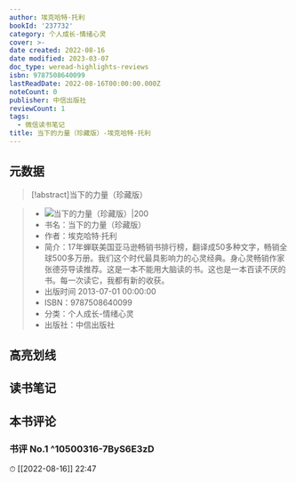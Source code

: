 ```yaml
---
author: 埃克哈特·托利
bookId: '237732'
category: 个人成长-情绪心灵
cover: >-
date created: 2022-08-16
date modified: 2023-03-07
doc_type: weread-highlights-reviews
isbn: 9787508640099
lastReadDate: 2022-08-16T00:00:00.000Z
noteCount: 0
publisher: 中信出版社
reviewCount: 1
tags:
  - 微信读书笔记
title: 当下的力量（珍藏版）-埃克哈特·托利
---
```


## 元数据

>[!abstract]当下的力量（珍藏版）

> - ![当下的力量（珍藏版）|200](https://wfqqreader-1252317822.image.myqcloud.com/cover/732/237732/t7_237732.jpg)
> - 书名：当下的力量（珍藏版）
> - 作者：埃克哈特·托利
> - 简介：17年蝉联美国亚马逊畅销书排行榜，翻译成50多种文字，畅销全球500多万册。我们这个时代最具影响力的心灵经典。身心灵畅销作家张德芬导读推荐。这是一本不能用大脑读的书。这也是一本百读不厌的书。每一次读它，我都有新的收获。
> - 出版时间 2013-07-01 00:00:00
> - ISBN：9787508640099
> - 分类：个人成长-情绪心灵
> - 出版社：中信出版社

## 高亮划线

## 读书笔记

## 本书评论

### 书评 No.1 ^10500316-7ByS6E3zD

⏱ [[2022-08-16]] 22:47
